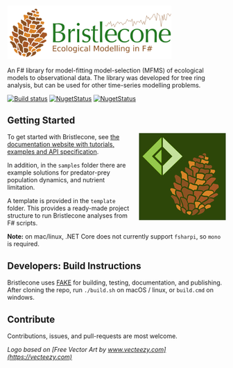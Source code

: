 <img style="width:27em" src="docs/files/img/logo-wide.png" alt="RProvider logo" />

An F# library for model-fitting model-selection (MFMS) of ecological models to observational data. The library was developed for tree ring analysis, but can be used for other time-series modelling problems.

[![Build status](https://ci.appveyor.com/api/projects/status/0rh5alxrdct225st?svg=true)](https://ci.appveyor.com/project/AndrewIOM/dendro-fit) [![NugetStatus](https://img.shields.io/nuget/v/Bristlecone.svg)](https://www.nuget.org/packages/Bristlecone) [![NugetStatus](https://img.shields.io/nuget/v/Bristlecone.Dendro.svg)](https://www.nuget.org/packages/Bristlecone.Dendro)

Getting Started
----------------

<img align="right" style="padding:0 0 1em 1em" src="docs/files/img/logo.png" alt="RProvider logo" />

To get started with Bristlecone, see [the documentation website with tutorials, examples and API specification](https://andrewiom.github.io/bristlecone).

In addition, in the `samples` folder there are example solutions for predator-prey population dynamics, and nutrient limitation.

A template is provided in the `template` folder. This provides a ready-made project structure to run Bristlecone analyses from F# scripts. 

**Note:** on mac/linux, .NET Core does not currently support `fsharpi`, so `mono` is required. 

Developers: Build Instructions
----------------

Bristlecone uses [FAKE](https://fake.build) for building, testing, documentation, and publishing. After cloning the repo, run ``./build.sh`` on macOS / linux, or ``build.cmd`` on windows. 

Contribute
----------------

Contributions, issues, and pull-requests are most welcome.


*Logo based on [Free Vector Art by www.vecteezy.com](https://vecteezy.com)*
